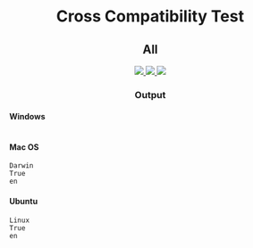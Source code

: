 <h1 align="center" style="font-weight: bold">
    Cross Compatibility Test
</h1>

<h2 align="center" style="font-weight: bold">
    All
</h2>

<p align="center">
    <a href="https://github.com/whinee/cross-compatibility-test/actions/workflows/windows-all.yml">
        <img src="https://img.shields.io/github/actions/workflow/status/whinee/cross-compatibility-test/windows-all.yml?branch=main&label=Windows&style=flat-square">
    </a>
    <a href="https://github.com/whinee/cross-compatibility-test/actions/workflows/macos-all.yml">
        <img src="https://img.shields.io/github/actions/workflow/status/whinee/cross-compatibility-test/macos-all.yml?branch=main&label=Mac%20OS&style=flat-square">
    </a>
    <a href="https://github.com/whinee/cross-compatibility-test/actions/workflows/ubuntu-all.yml">
        <img src="https://img.shields.io/github/actions/workflow/status/whinee/cross-compatibility-test/ubuntu-all.yml?branch=main&label=Ubuntu&style=flat-square">
    </a>
</p>

<h3 align="center" style="font-weight: bold">
    Output
</h3>

#### **Windows**

```windows

```

#### **Mac OS**

```macos
Darwin
True
en
```

#### **Ubuntu**

```ubuntu
Linux
True
en
```
